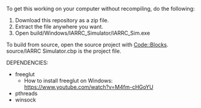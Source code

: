 To get this working on your computer without recompiling, do the following:
1. Download this repository as a zip file.
2. Extract the file anywhere you want.
1. Open build/Windows/IARRC_Simulator/IARRC_Sim.exe

To build from source, open the source project with [Code::Blocks](https://www.codeblocks.org/downloads/).  source/IARRC Simulator.cbp is the project file.

DEPENDENCIES:

- freeglut
	- How to install freeglut on Windows: https://www.youtube.com/watch?v=M4fm-cHGoYU
- pthreads
- winsock

